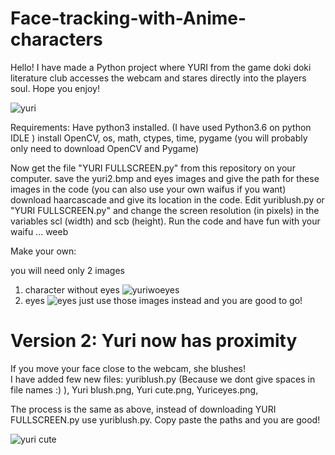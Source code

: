 # Face-tracking-with-Anime-characters
Hello! I have made a Python project where YURI from the game doki doki literature club accesses the webcam and stares directly into the players soul. Hope you enjoy!

![yuri](demo.gif)

Requirements:
  Have python3 installed. (I have used Python3.6 on python IDLE )
  install OpenCV, os, math, ctypes, time, pygame (you will probably only need to download OpenCV and Pygame)
  
Now get the file "YURI FULLSCREEN.py" from this repository on your computer.
save the yuri2.bmp and eyes images and give the path for these images in the code (you can also use your own waifus if you want)
download haarcascade and give its location in the code.
Edit yuriblush.py or "YURI FULLSCREEN.py" and change the screen resolution (in pixels) in the variables scl (width) and scb (height).
Run the code and have fun with your waifu ... weeb

Make your own:

you will need only 2 images
1) character without eyes
![yuriwoeyes](yuri2.bmp)
2) eyes
![eyes](eyes.png)
 just use those images instead and you are good to go!

<h1>Version 2: Yuri now has proximity </h1>
<p>
  If you move your face close to the webcam, she blushes!
  <br>
  I have added few new files: 
  yuriblush.py (Because we dont give spaces in file names :) ),
  Yuri blush.png,
  Yuri cute.png,
  Yuriceyes.png,

  The process is the same as above, instead of downloading YURI FULLSCREEN.py use yuriblush.py. Copy paste the paths and you are good!
</p>

![yuri cute](demo_blush.gif)
